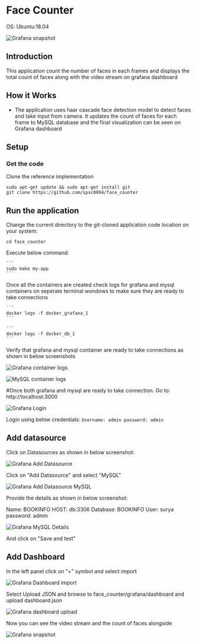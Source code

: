 ﻿

# Face Counter


OS: Ubuntu:18.04

![Grafana snapshot](./images/grafana.png)

## Introduction

This application count the number of faces in each frames and displays the total count of faces along with the video stream on grafana dashboard

## How it Works
- The application uses haar cascade face detection model to detect faces and take input from camera. It updates the count of faces for each frame to MySQL database and the final visualization can be seen on Grafana dashboard

## Setup
### Get the code
Clone the reference implementation
```
sudo apt-get update && sudo apt-get install git
git clone https://github.com/spsc0894/face_counter
```


## Run the application

Change the current directory to the git-cloned application code location on your system:
```
cd face_counter
```
Execute below command:

    ```
    sudo make my-app
    ```

Once all the containers are created check logs for grafana and mysql containers on seperate terminal wondows to make sure they are ready to take connections

    ```
    docker logs -f docker_grafana_1
    ```

    ```
    docker logs -f docker_db_1
    ```

Verify that grafana and mysql container are ready to take connections as shown in below screenshots

![Grafana container logs](./images/grafana_logs.png)

![MySQL container logs](./images/mysql_logs.png)

#Once both grafana and mysql are ready to take connection. Go to: http://localhost:3000

![Grafana Login](./images/grafana_login.png)

Login using below credentials:
    ```
    Username: admin
    password: admin
    ```

## Add datasource

Click on Datasources as shown in below screenshot:

![Grafana Add Datasource](./images/grafana_add_ds.png)

Click on "Add Datasource" and select "MySQL"

![Grafana Add Datasource MySQL](./images/grafana_mysql.png)

Provide the details as shown in below screenshot:

Name: BOOKINFO
HOST: db:3306
Database: BOOKINFO
User: surya
password: admin


![Grafana MySQL Details](./images/grafana_mysql_details.png)

And click on "Save and test"

## Add Dashboard

In the left panel click on "+" symbol and select import

![Grafana Dashboard import](./images/grafana_import.png)

Select Upload JSON and browse to face_counter/grafana/dashboard and upload dashboard.json

![Grafana dashboard upload](./images/grafana_dash_upload.png)

Now you can see the video stream and the count of faces alongside

![Grafana snapshot](./images/grafana.png)
